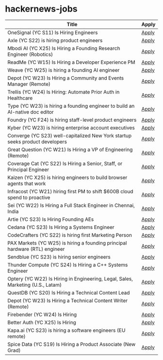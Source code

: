 # hackernews-jobs

<!-- table start -->

| Title | Apply |
|-------|-----|
| OneSignal (YC S11) Is Hiring Engineers | [Apply](https://onesignal.com/careers) |
| Axle (YC S22) is hiring product engineers | [Apply](https://www.ycombinator.com/companies/axle/jobs/8wAy0QH-product-engineer) |
| Mbodi AI (YC X25) Is Hiring a Founding Research Engineer (Robotics) | [Apply](https://www.ycombinator.com/companies/mbodi-ai/jobs/ftTsxcl-founding-research-engineer) |
| ReadMe (YC W15) Is Hiring a Developer Experience PM | [Apply](https://readme.com/careers#product-manager-developer-experience) |
| Weave (YC W25) is hiring a founding AI engineer | [Apply](https://www.ycombinator.com/companies/weave-3/jobs/SqFnIFE-founding-ai-engineer) |
| Depot (YC W23) Is Hiring a Community and Events Manager (Remote) | [Apply](https://www.ycombinator.com/companies/depot/jobs/K1IFotJ-community-events-manager) |
| Trellis (YC W24) Is Hiring: Automate Prior Auth in Healthcare | [Apply](https://www.ycombinator.com/companies/trellis/jobs/Cv3ZwXh-forward-deployed-engineers-all-levels-august-2025) |
| Type (YC W23) is hiring a founding engineer to build an AI-native doc editor | [Apply](https://www.ycombinator.com/companies/type/jobs/1idOunL-founding-product-engineer) |
| Foundry (YC F24) is hiring staff-level product engineers | [Apply](https://www.ycombinator.com/companies/foundry/jobs/jwdYx6v-founding-product-engineer) |
| Kyber (YC W23) is hiring enterprise account executives | [Apply](https://www.ycombinator.com/companies/kyber/jobs/6RvaAVR-enterprise-account-executive-ae) |
| Converge (YC S23) well-capitalized New York startup seeks product developers | [Apply](https://www.runconverge.com/careers) |
| Great Question (YC W21) Is Hiring a VP of Engineering (Remote) | [Apply](https://www.ycombinator.com/companies/great-question/jobs/ONBQUqe-vp-of-engineering) |
| Coverage Cat (YC S22) Is Hiring a Senior, Staff, or Principal Engineer | [Apply](https://www.coveragecat.com/careers/engineering/software-engineer) |
| Kaizen (YC X25) is hiring engineers to build browser agents that work | [Apply](https://www.kaizenautomation.com/jobs) |
| Infracost (YC W21) hiring first PM to shift $600B cloud spend to proactive | [Apply](https://www.ycombinator.com/companies/infracost/jobs/ukwJ299-senior-product-manager) |
| Sei (YC W22) Is Hiring a Full Stack Engineer in Chennai, India | [Apply](https://www.ycombinator.com/companies/sei/jobs/LeAtLYf-full-stack-engineer-typescript-react-gen-ai) |
| Artie (YC S23) Is Hiring Founding AEs | [Apply](https://www.ycombinator.com/companies/artie/jobs/CfSrcAH-founding-ae) |
| Cedana (YC S23) Is Hiring a Systems Engineer | [Apply](https://www.ycombinator.com/companies/cedana/jobs/zRmK2by-systems-engineer-advanced-orchestration) |
| CodeCrafters (YC S22) is hiring first Marketing Person | [Apply](https://www.ycombinator.com/companies/codecrafters/jobs/7ATipKJ-1st-marketing-hire) |
| PAX Markets (YC W25) is hiring a founding principal hardware (RTL) engineer | [Apply](https://www.ycombinator.com/companies/pax-markets/jobs/qv4p3Al-founding-principal-hardware-engineer) |
| Sendblue (YC S23) is hiring senior engineers | [Apply](https://www.ycombinator.com/companies/sendblue/jobs/VP7cA0F-senior-backend-engineer) |
| Thunder Compute (YC S24) Is Hiring a C++ Systems Engineer | [Apply](https://www.ycombinator.com/companies/thunder-compute/jobs/DhML6Uf-c-systems-engineer) |
| Optery (YC W22) Is Hiring in Engineering, Legal, Sales, Marketing (U.S., Latam) | [Apply](https://www.optery.com/careers/) |
| QuestDB (YC S20) Is Hiring a Technical Content Lead | [Apply](https://questdb.com/careers/technical-content-lead/) |
| Depot (YC W23) Is Hiring a Technical Content Writer (Remote) | [Apply](https://www.ycombinator.com/companies/depot/jobs/BzrfAzP-technical-content-writer) |
| Firebender (YC W24) Is Hiring | [Apply](https://www.ycombinator.com/companies/firebender/jobs/yisDXr5-founding-engineer-generalist) |
| Better Auth (YC X25) Is Hiring | [Apply](https://www.ycombinator.com/companies/better-auth/jobs/N0CtN58-staff-engineer) |
| Kapa.ai (YC S23) is hiring a software engineers (EU remote) | [Apply](https://www.ycombinator.com/companies/kapa-ai/jobs/JPE2ofG-software-engineer-full-stack) |
| Spice Data (YC S19) Is Hiring a Product Associate (New Grad) | [Apply](https://www.ycombinator.com/companies/spice-data/jobs/RJz1peY-product-associate-new-grad) |

<!-- table end -->

